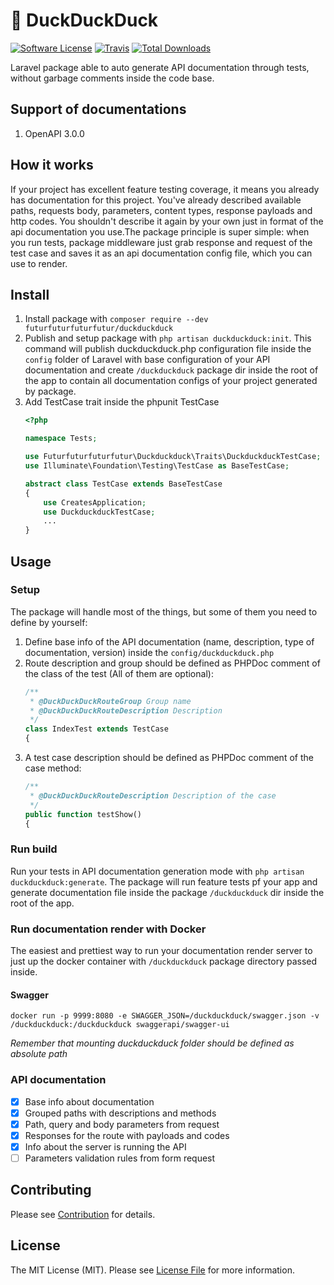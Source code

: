 # 🦆 DuckDuckDuck

[![Software License](https://img.shields.io/badge/license-MIT-brightgreen.svg?style=flat-square)](LICENSE.md)
[![Travis](https://img.shields.io/travis/futurfuturfuturfutur/duckduckduck.svg?style=flat-square)]()
[![Total Downloads](https://img.shields.io/packagist/dt/futurfuturfuturfutur/duckduckduck.svg?style=flat-square)](https://packagist.org/packages/futurfuturfuturfutur/duckduckduck)

Laravel package able to auto generate API documentation through tests, without garbage comments inside the code base.

## Support of documentations
1. OpenAPI 3.0.0

## How it works
If your project has excellent feature testing coverage, it means you already has documentation for this project. You've 
already described available paths, requests body, parameters, content types, response payloads and http codes. You shouldn't 
describe it again by your own just in format of the api documentation you use.The package principle is super simple: when you run tests,
package middleware just grab response and request of the test case and saves it as an api documentation config file, which 
you can use to render.

## Install
1. Install package with `composer require --dev futurfuturfuturfutur/duckduckduck`
2. Publish and setup package with `php artisan duckduckduck:init`. This command will publish duckduckduck.php configuration 
file inside the ```config``` folder of Laravel with base configuration of your API documentation and create ```/duckduckduck``` 
package dir inside the root of the app to contain all documentation configs of your project generated by package.
3. Add TestCase trait inside the phpunit TestCase 
    ``` php
    <?php
    
    namespace Tests;
    
    use Futurfuturfuturfutur\Duckduckduck\Traits\DuckduckduckTestCase;
    use Illuminate\Foundation\Testing\TestCase as BaseTestCase;
    
    abstract class TestCase extends BaseTestCase
    {
        use CreatesApplication;
        use DuckduckduckTestCase;
        ...
    }
    ```

## Usage
### Setup
The package will handle most of the things, but some of them you need to define by yourself:
1. Define base info of the API documentation (name, description, type of documentation, version) inside the `config/duckduckduck.php`
1. Route description and group should be defined as PHPDoc comment of the class of the test (All of them are optional):
    ``` php
    /**
     * @DuckDuckDuckRouteGroup Group name
     * @DuckDuckDuckRouteDescription Description
     */
   class IndexTest extends TestCase
   {
    ```
1. A test case description should be defined as PHPDoc comment of the case method:
    ``` php
    /**
     * @DuckDuckDuckRouteDescription Description of the case
     */
    public function testShow()
    {
    ```
### Run build
Run your tests in API documentation generation mode with `php artisan duckduckduck:generate`. The package will run feature tests pf your app 
and generate documentation file inside the package ```/duckduckduck``` dir inside the root of the app.

### Run documentation render with Docker
The easiest and prettiest way to run your documentation render server to just up the docker container with ```/duckduckduck``` 
package directory passed inside.

#### Swagger
``` shell script
docker run -p 9999:8080 -e SWAGGER_JSON=/duckduckduck/swagger.json -v /duckduckduck:/duckduckduck swaggerapi/swagger-ui
```
*Remember that mounting duckduckduck folder should be defined as absolute path*
 
### API documentation
 - [x] Base info about documentation
 - [x] Grouped paths with descriptions and methods
 - [x] Path, query and body parameters from request
 - [x] Responses for the route with payloads and codes
 - [x] Info about the server is running the API
 - [ ] Parameters validation rules from form request
 
## Contributing
Please see [Contribution](CONTRIBUTING.md) for details.

## License
The MIT License (MIT). Please see [License File](/LICENSE.md) for more information.

